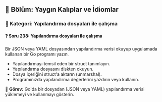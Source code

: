 ## 📘 Bölüm: Yaygın Kalıplar ve İdiomlar  
### 🔹 Kategori: Yapılandırma dosyaları ile çalışma  
#### ❓ Soru 238: Yapılandırma dosyaları ile çalışma

Bir JSON veya YAML dosyasından yapılandırma verisi okuyup uygulamada kullanan bir Go programı yazın.

- Yapılandırmayı temsil eden bir struct tanımlayın.
- Yapılandırma dosyasını diskten okuyun.
- Dosya içeriğini struct'a aktarın (unmarshal).
- Programınızda yapılandırma değerlerini yazdırın veya kullanın.

🔧 **Görev:** Go'da bir dosyadan (JSON veya YAML) yapılandırma verisi yüklemeyi ve kullanmayı gösterin.
